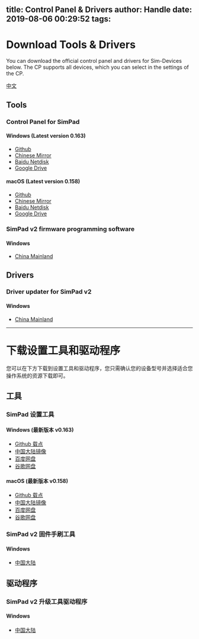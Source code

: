 title: Control Panel & Drivers
author: Handle
date: 2019-08-06 00:29:52
tags:
---
# Download Tools & Drivers

You can download the official control panel and drivers for Sim-Devices below. The CP supports all devices, which you can select in the settings of the CP.

[中文](/simblog/2019/08/06/download_control_pannel_and_drivers/#下载设置工具和驱动程序)

<!--more-->

## Tools

### Control Panel for SimPad

#### Windows (Latest version 0.163)

- [Github](https://github.com/iamapig120/simpad-control-panel/releases/latest)
- [Chinese Mirror](http://simshop.po-i.cc:8117/check-roms/simpad_control_pannel.zip)
- [Baidu Netdisk](https://pan.baidu.com/s/1iyKR8VuCHOcb268qGasDjw)
- [Google Drive](https://drive.google.com/open?id=1BKlzmygNA-BeAlN8PIP6oxpImct3_gvv)

#### macOS (Latest version 0.158)

- [Github](https://github.com/iamapig120/simpad-control-panel/releases/latest)
- [Chinese Mirror](http://simshop.po-i.cc:8117/check-roms/simpad_control_pannel_darwin.dmg)
- [Baidu Netdisk](https://pan.baidu.com/s/1iyKR8VuCHOcb268qGasDjw)
- [Google Drive](https://drive.google.com/open?id=1BKlzmygNA-BeAlN8PIP6oxpImct3_gvv)

### SimPad v2 firmware programming software

#### Windows

- [China Mainland](http://simshop.po-i.cc:8117/check-roms/updateTool.zip)

## Drivers

### Driver updater for SimPad v2

#### Windows

- [China Mainland](http://simshop.po-i.cc:8117/check-roms/DRIVER.zip)

---

# 下载设置工具和驱动程序

您可以在下方下载到设置工具和驱动程序，您只需确认您的设备型号并选择适合您操作系统的资源下载即可。

## 工具

### SimPad 设置工具

#### Windows (最新版本 v0.163)

- [Github 载点](https://github.com/iamapig120/simpad-control-panel/releases/latest)
- [中国大陆镜像](http://simshop.po-i.cc:8117/check-roms/simpad_control_pannel.zip)
- [百度网盘](https://pan.baidu.com/s/1iyKR8VuCHOcb268qGasDjw)
- [谷歌网盘](https://drive.google.com/open?id=1BKlzmygNA-BeAlN8PIP6oxpImct3_gvv)

#### macOS (最新版本 v0.158)

- [Github 载点](https://github.com/iamapig120/simpad-control-panel/releases/latest)
- [中国大陆镜像](http://simshop.po-i.cc:8117/check-roms/simpad_control_pannel_darwin.dmg)
- [百度网盘](https://pan.baidu.com/s/1iyKR8VuCHOcb268qGasDjw)
- [谷歌网盘](https://drive.google.com/open?id=1BKlzmygNA-BeAlN8PIP6oxpImct3_gvv)

### SimPad v2 固件手刷工具

#### Windows

- [中国大陆](http://simshop.po-i.cc:8117/check-roms/updateTool.zip)

## 驱动程序

### SimPad v2 升级工具驱动程序

#### Windows

- [中国大陆](http://simshop.po-i.cc:8117/check-roms/DRIVER.zip)